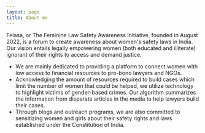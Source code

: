 ```yaml
---
layout: page
title: About me
---
```


Felasa, or The Feminine Law Safety Awareness Initiative, founded in August 2022, is a forum to create awareness about women's safety laws in India. Our vision entails legally empowering women (both educated and illiterate) ignorant of their rights to access and demand justice.

- We are mainly dedicated to providing a platform to connect women with low access to financial resources to pro-bono lawyers and NGOs. 
- Acknowledging the amount of resources required to build cases which limit the number of women that could be helped, we utilize technology to highlight victims of gender-based crimes. Our algorithm summarizes the information from disparate articles in the media to help lawyers build their cases.
- Through blogs and outreach programs, we are also committed to sensitizing women and girls about their safety rights and laws established under the Constitution of India.

